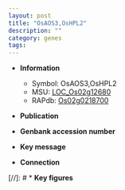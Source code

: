 ```yaml
---
layout: post
title: "OsAOS3,OsHPL2"
description: ""
category: genes
tags: 
---
```


* **Information**  
    + Symbol: OsAOS3,OsHPL2  
    + MSU: [LOC_Os02g12680](http://rice.uga.edu/cgi-bin/ORF_infopage.cgi?orf=LOC_Os02g12680)  
    + RAPdb: [Os02g0218700](http://rapdb.dna.affrc.go.jp/viewer/gbrowse_details/irgsp1?name=Os02g0218700)  

* **Publication**  

* **Genbank accession number**  

* **Key message**  

* **Connection**  

[//]: # * **Key figures**  


